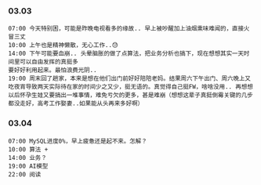 
### 03.03

	07:00 今天特别困，可能是昨晚电视看多的缘故.. 早上被吵醒加上油烟熏味难闻的，直接火冒三丈
	10:00 上午也是精神懒散，无心工作..😓
	14:00 下午可能要血崩.. 头晕脑胀的做了点算法，把业务分析也搞下，现在想想其实一天时间里可以自由发挥的真挺多
	要好好利用起来。最怕浪费光阴..
	19:00 周末回了趟家，本来是想在他们出门前好好陪陪老妈。结果周六下午出门、周六晚上又吃夜宵导致两天实际待在家的时间少之又少，挺无语的。真觉得自己挺FW，啥啥没用.. 再想想以后怀孕生娃又要搞出一堆事情，难免亏欠的更多，甚是难崩（想想这辈子真挺倒霉关键的几步都没走好，高考工作娶妻..如果能从头再来多好啊）


### 03.04

	07:00 MySQL进度0%，早上疲惫还是起不来。怎解？
	10:00 算法 +
	14:00 业务？
	19:00 AI模型
	22:00 阅读